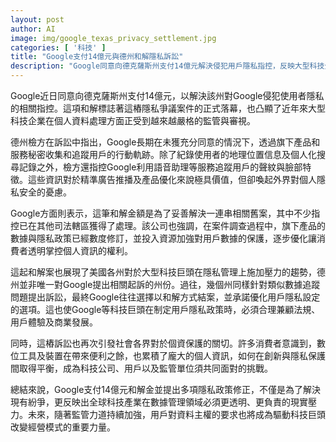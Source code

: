 ```yaml
---
layout: post
author: AI
image: img/google_texas_privacy_settlement.jpg
categories: [ '科技' ]
title: "Google支付14億元與德州和解隱私訴訟"
description: "Google同意向德克薩斯州支付14億元解決侵犯用戶隱私指控，反映大型科技企業在個資處理與監管下面臨的壓力與挑戰，隱私保護成為產業改革關鍵議題。"
---
```

Google近日同意向德克薩斯州支付14億元，以解決該州對Google侵犯使用者隱私的相關指控。這項和解標誌著這樁隱私爭議案件的正式落幕，也凸顯了近年來大型科技企業在個人資料處理方面正受到越來越嚴格的監管與審視。

德州檢方在訴訟中指出，Google長期在未獲充分同意的情況下，透過旗下產品和服務秘密收集和追蹤用戶的行動軌跡。除了紀錄使用者的地理位置信息及個人化搜尋記錄之外，檢方還指控Google利用語音助理等服務追蹤用戶的聲紋與臉部特徵。這些資訊對於精準廣告推播及產品優化來說極具價值，但卻喚起外界對個人隱私安全的憂慮。

Google方面則表示，這筆和解金額是為了妥善解決一連串相關舊案，其中不少指控已在其他司法轄區獲得了處理。該公司也強調，在案件調查過程中，旗下產品的數據與隱私政策已經數度修訂，並投入資源加強對用戶數據的保護，逐步優化讓消費者透明掌控個人資訊的權利。

這起和解案也展現了美國各州對於大型科技巨頭在隱私管理上施加壓力的趨勢，德州並非唯一對Google提出相關起訴的州份。過往，幾個州同樣針對類似數據追蹤問題提出訴訟，最終Google往往選擇以和解方式結案，並承諾優化用戶隱私設定的選項。這也使Google等科技巨頭在制定用戶隱私政策時，必須合理兼顧法規、用戶體驗及商業發展。

同時，這樁訴訟也再次引發社會各界對於個資保護的關切。許多消費者意識到，數位工具及裝置在帶來便利之餘，也累積了龐大的個人資訊，如何在創新與隱私保護間取得平衡，成為科技公司、用戶以及監管單位須共同面對的挑戰。

總結來說，Google支付14億元和解金並提出多項隱私政策修正，不僅是為了解決現有紛爭，更反映出全球科技產業在數據管理領域必須更透明、更負責的現實壓力。未來，隨著監管力道持續加強，用戶對資料主權的要求也將成為驅動科技巨頭改變經營模式的重要力量。